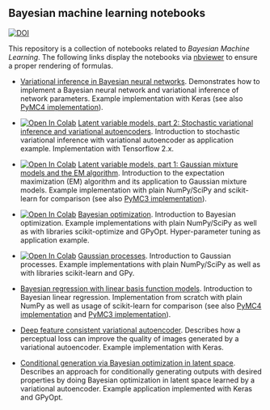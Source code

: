 ## Bayesian machine learning notebooks

[![DOI](https://zenodo.org/badge/125869131.svg)](https://zenodo.org/badge/latestdoi/125869131)

This repository is a collection of notebooks related to *Bayesian Machine Learning*. The following links display 
the notebooks via [nbviewer](https://nbviewer.jupyter.org/) to ensure a proper rendering of formulas.

- [Variational inference in Bayesian neural networks](https://nbviewer.jupyter.org/github/krasserm/bayesian-machine-learning/blob/master/bayesian-neural-networks/bayesian_neural_networks.ipynb). 
  Demonstrates how to implement a Bayesian neural network and variational inference of network parameters. Example implementation 
  with Keras (see also 
  [PyMC4 implementation](https://nbviewer.jupyter.org/github/krasserm/bayesian-machine-learning/blob/master/bayesian-neural-networks/bayesian_neural_networks_pymc4.ipynb)).

- [![Open In Colab](https://colab.research.google.com/assets/colab-badge.svg)](https://colab.research.google.com/github/krasserm/bayesian-machine-learning/blob/master/latent-variable-models/latent_variable_models_part_2.ipynb)
  [Latent variable models, part 2: Stochastic variational inference and variational autoencoders](https://nbviewer.jupyter.org/github/krasserm/bayesian-machine-learning/blob/master/latent-variable-models/latent_variable_models_part_2.ipynb). 
  Introduction to stochastic variational inference with variational autoencoder as application example. Implementation 
  with Tensorflow 2.x.

- [![Open In Colab](https://colab.research.google.com/assets/colab-badge.svg)](https://colab.research.google.com/github/krasserm/bayesian-machine-learning/blob/master/latent-variable-models/latent_variable_models_part_1.ipynb)
  [Latent variable models, part 1: Gaussian mixture models and the EM algorithm](https://nbviewer.jupyter.org/github/krasserm/bayesian-machine-learning/blob/master/latent-variable-models/latent_variable_models_part_1.ipynb).
  Introduction to the expectation maximization (EM) algorithm and its application to Gaussian mixture models. Example
  implementation with plain NumPy/SciPy and scikit-learn for comparison (see also 
  [PyMC3 implementation](https://nbviewer.jupyter.org/github/krasserm/bayesian-machine-learning/blob/master/latent-variable-models/latent_variable_models_part_1_pymc3.ipynb)).

- [![Open In Colab](https://colab.research.google.com/assets/colab-badge.svg)](https://colab.research.google.com/github/krasserm/bayesian-machine-learning/blob/master/bayesian-optimization/bayesian_optimization.ipynb)
  [Bayesian optimization](https://nbviewer.jupyter.org/github/krasserm/bayesian-machine-learning/blob/master/bayesian-optimization/bayesian_optimization.ipynb). 
  Introduction to Bayesian optimization. Example implementations with plain NumPy/SciPy as well as with libraries 
  scikit-optimize and GPyOpt. Hyper-parameter tuning as application example.  

- [![Open In Colab](https://colab.research.google.com/assets/colab-badge.svg)](https://colab.research.google.com/github/krasserm/bayesian-machine-learning/blob/master/gaussian-processes/gaussian_processes.ipynb)
  [Gaussian processes](https://nbviewer.jupyter.org/github/krasserm/bayesian-machine-learning/blob/master/gaussian-processes/gaussian_processes.ipynb). 
  Introduction to Gaussian processes. Example implementations with plain NumPy/SciPy as well as with libraries 
  scikit-learn and GPy. 

- [Bayesian regression with linear basis function models](https://nbviewer.jupyter.org/github/krasserm/bayesian-machine-learning/blob/master/bayesian-linear-regression/bayesian_linear_regression.ipynb). 
  Introduction to Bayesian linear regression. Implementation from scratch with plain NumPy as well as usage of scikit-learn 
  for comparison (see also 
  [PyMC4 implementation](https://nbviewer.jupyter.org/github/krasserm/bayesian-machine-learning/blob/maste/bayesian-linear-regressionr/bayesian_linear_regression_pymc4.ipynb) and 
  [PyMC3 implementation](https://nbviewer.jupyter.org/github/krasserm/bayesian-machine-learning/blob/master/bayesian-linear-regression/bayesian_linear_regression_pymc3.ipynb)).

- [Deep feature consistent variational autoencoder](https://nbviewer.jupyter.org/github/krasserm/bayesian-machine-learning/blob/master/autoencoder-applications/variational_autoencoder_dfc.ipynb). 
  Describes how a perceptual loss can improve the quality of images generated by a variational autoencoder. Example 
  implementation with Keras.  

- [Conditional generation via Bayesian optimization in latent space](https://nbviewer.jupyter.org/github/krasserm/bayesian-machine-learning/blob/master/autoencoder-applications/variational_autoencoder_opt.ipynb). 
  Describes an approach for conditionally generating outputs with desired properties by doing Bayesian optimization in 
  latent space learned by a variational autoencoder. Example application implemented with Keras and GPyOpt.
